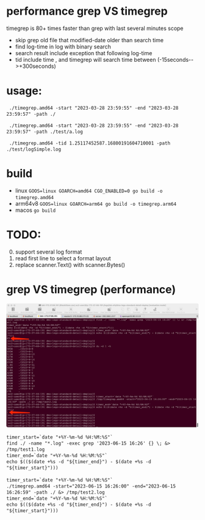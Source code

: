 # performance grep VS timegrep
timegrep is 80+ times faster than grep with last several minutes scope
- skip grep old file that modified-date older than search time
- find log-time in log with binary search 
- search result include exception that following log-time
- tid include time , and timegrep will search time between (-15seconds-->+300seconds) 
# usage:
```
 ./timegrep.amd64 -start "2023-03-28 23:59:55" -end "2023-03-28 23:59:57" -path ./
 ```

```
 ./timegrep.amd64 -start "2023-03-28 23:59:55" -end "2023-03-28 23:59:57" -path ./test/a.log
```
```
 ./timegrep.amd64 -tid 1.25117452587.16800191604710001 -path ./test/logSimple.log
 ```
# build
- linux `GOOS=linux GOARCH=amd64 CGO_ENABLED=0 go build -o timegrep.amd64`
- arm64v8 `GOOS=linux GOARCH=arm64 go build -o timegrep.arm64`
- macos `go build`
# TODO:
0. support several log format
1. read first line to select a format layout
2. replace scanner.Text()  with scanner.Bytes()

#  grep VS timegrep (performance)
![test case](test/grepVStimegrep.png)

```
timer_start=`date "+%Y-%m-%d %H:%M:%S"`
find ./ -name "*.log" -exec grep '2023-06-15 16:26' {} \; &> /tmp/test1.log
timer_end=`date "+%Y-%m-%d %H:%M:%S"`
echo $(($(date +%s -d "${timer_end}") - $(date +%s -d "${timer_start}")))

timer_start=`date "+%Y-%m-%d %H:%M:%S"`
./timegrep.amd64 -start="2023-06-15 16:26:00" -end="2023-06-15 16:26:59" -path ./ &> /tmp/test2.log
timer_end=`date "+%Y-%m-%d %H:%M:%S"`
echo $(($(date +%s -d "${timer_end}") - $(date +%s -d "${timer_start}")))
```
